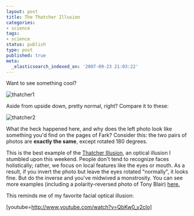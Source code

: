 ```yaml
---
layout: post
title: The Thatcher Illusion
categories:
- science
tags:
- science
status: publish
type: post
published: true
meta:
  _elasticsearch_indexed_on: '2007-09-23 21:03:22'
---
```

Want to see something cool?

<img src="http://matthewsteele.files.wordpress.com/2007/09/thatcherillusion.JPG" alt="thatcher1" />

Aside from upside down,  pretty normal, right?  Compare it to these:

<img src="http://matthewsteele.files.wordpress.com/2007/09/thatcherillusion2.JPG" alt="thatcher2" />

What the heck happened here, and why does the left photo look like something you'd find on the pages of Fark?  Consider this: the two pairs of photos are <strong>exactly the same</strong>, except rotated 180 degrees.

This is the best example of the <a href="http://en.wikipedia.org/wiki/Thatcher_effect">Thatcher Illusion</a>, an optical illusion I stumbled upon this weekend.  People  don't tend to recognize faces holistically;  rather, we focus on local features like the eyes or mouth.  As a result, if you invert the photo but leave the eyes rotated "normally", it looks fine.  But do the inverse and you've midwived a monstrosity.  You can see more examples (including a polarity-reversed photo of Tony Blair) <a href="http://scienceblogs.com/mixingmemory/2007/09/cool_visual_illusions_the_tony.php">here.</a>

This reminds me of my favorite facial optical illusion:

[youtube=http://www.youtube.com/watch?v=QbKw0_v2clo]
